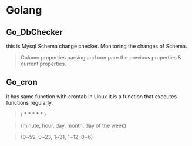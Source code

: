 # Golang

## Go_DbChecker
this is Mysql Schema change checker.
Monitoring the changes of Schema.
> Column properties parsing and compare the previous properties & current properties.

## Go_cron
it has same function with crontab in Linux
It is a function that executes functions regularly.
> ( * * * * * )

> (minute, hour, day, month, day of the week)

> (0~59, 0~23, 1~31, 1~12, 0~6) 